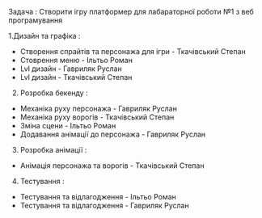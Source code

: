 Задача : Створити ігру платформер для лабараторної роботи №1 з веб програмування 

1.Дизайн та графіка :

- Створення спрайтів та персонажа для ігри - Ткачівський Степан 
- Стоврення меню  - Ільтьо Роман 
- Lvl дизайн - Гавриляк Руслан 
- Lvl дизайн - Ткачівський Степан 

2. Розробка бекенду :

- Механіка руху персонажа - Гавриляк Руслан 
- Механіка руху ворогів - Ткачівський Степан
- Зміна сцени - Ільтьо Роман 
- Додавання анімації до персонажа - Гавриляк Руслан 

3. Розробка анімації :

- Анімація персонажа та ворогів - Ткачівський Степан

4. Тестування :

- Тестування та відлагодження - Ільтьо Роман 
- Тестування та відлагодження - Гавриляк Руслан
